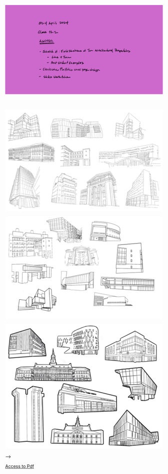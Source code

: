![Today's Agenda](images/240403-4_122.png)

![]()

![](images/Assignment_18_Above_Average.png)

![](images/Assignment_18_Average.png)

![](images/Assignment_18_Below_Average.png)

-->

[Access to Pdf](images/final_83384-1B_Inglert_proof_v2.pdf)
